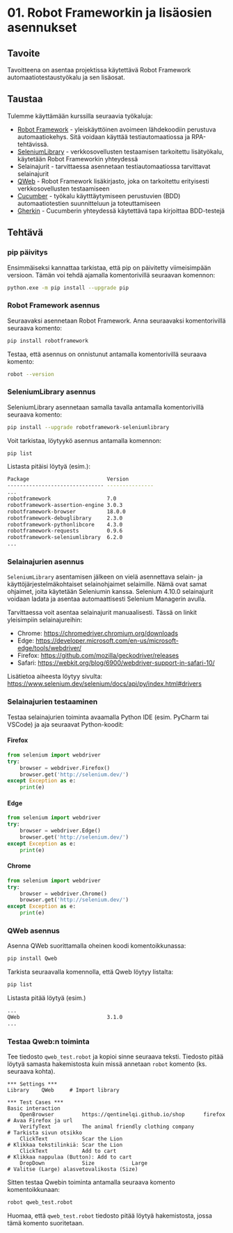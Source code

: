 # 01. Robot Frameworkin ja lisäosien asennukset

## Tavoite
Tavoitteena on asentaa projektissa käytettävä Robot Framework automaatiotestaustyökalu ja sen lisäosat.
## Taustaa
Tulemme käyttämään kurssilla seuraavia työkaluja:
- [Robot Framework](https://robotframework.org/) - yleiskäyttöinen avoimeen lähdekoodiin perustuva automaatiokehys. Sitä voidaan käyttää testiautomaatiossa ja RPA-tehtävissä.
- [SeleniumLibrary](https://robotframework.org/SeleniumLibrary/) - verkkosovellusten testaamisen tarkoitettu lisätyökalu, käytetään Robot Frameworkin yhteydessä
- Selainajurit - tarvittaessa asennetaan testiautomaatiossa tarvittavat selainajurit
- [QWeb](https://pypi.org/project/QWeb/) - Robot Framework lisäkirjasto, joka on tarkoitettu erityisesti verkkosovellusten testaamiseen
- [Cucumber](https://cucumber.io/) - työkalu käytttäytymiseen perustuvien (BDD) automaatiotestien suunnitteluun ja toteuttamiseen
- [Gherkin](https://cucumber.io/docs/gherkin/) - Cucumberin yhteydessä käytettävä tapa kirjoittaa BDD-testejä

## Tehtävä
### pip päivitys
  Ensimmäiseksi kannattaa tarkistaa, että pip on päivitetty viimeisimpään versioon. Tämän voi tehdä ajamalla komentorivillä seuraavan komennon:
```bash
python.exe -m pip install --upgrade pip
```
### Robot Framework asennus
Seuraavaksi asennetaan Robot Framework. Anna seuraavaksi komentorivillä seuraava komento:
```bash
pip install robotframework
```
Testaa, että asennus on onnistunut antamalla komentorivillä seuraava komento:
```bash
robot --version
```
### SeleniumLibrary asennus
SeleniumLibrary asennetaan samalla tavalla antamalla komentorivillä seuraava komento:
```bash
pip install --upgrade robotframework-seleniumlibrary
```
Voit tarkistaa, löytyykö asennus antamalla komennon:
```bash
pip list
```
Listasta pitäisi löytyä (esim.):
```bash
Package                         Version
------------------------------- ---------------
...
robotframework                  7.0
robotframework-assertion-engine 3.0.3
robotframework-browser          18.0.0
robotframework-debuglibrary     2.3.0
robotframework-pythonlibcore    4.3.0
robotframework-requests         0.9.6
robotframework-seleniumlibrary  6.2.0
...
```
### Selainajurien asennus
`SeleniumLibrary` asentamisen jälkeen on vielä asennettava selain- ja käyttöjärjestelmäkohtaiset selainohjaimet selaimille. Nämä ovat samat ohjaimet, joita käytetään Seleniumin kanssa. Selenium 4.10.0 selainajurit voidaan ladata ja asentaa automaattisesti Selenium Managerin avulla.

Tarvittaessa voit asentaa selainajurit manuaalisesti. Tässä on linkit yleisimpiin selainajureihin:
- Chrome:	https://chromedriver.chromium.org/downloads
- Edge:	https://developer.microsoft.com/en-us/microsoft-edge/tools/webdriver/
- Firefox:	https://github.com/mozilla/geckodriver/releases
- Safari:	https://webkit.org/blog/6900/webdriver-support-in-safari-10/

Lisätietoa aiheesta löytyy sivulta: https://www.selenium.dev/selenium/docs/api/py/index.html#drivers

### Selainajurien testaaminen
Testaa selainajurien toiminta avaamalla Python IDE (esim. PyCharm tai VSCode) ja aja seuraavat Python-koodit:
#### Firefox
```Python
from selenium import webdriver
try:
    browser = webdriver.Firefox()
    browser.get('http://selenium.dev/')
except Exception as e:
    print(e)
```
#### Edge
```Python
from selenium import webdriver
try:
    browser = webdriver.Edge()
    browser.get('http://selenium.dev/')
except Exception as e:
    print(e)
```
#### Chrome
```Python
from selenium import webdriver
try:
    browser = webdriver.Chrome()
    browser.get('http://selenium.dev/')
except Exception as e:
    print(e)
```
### QWeb asennus
Asenna QWeb suorittamalla oheinen koodi komentoikkunassa:
```bash
pip install Qweb
```
Tarkista seuraavalla komennolla, että Qweb löytyy listalta:
```bash
pip list
```
Listasta pitää löytyä (esim.)
```bash
...
QWeb                            3.1.0
...
```
### Testaa Qweb:n toiminta
Tee tiedosto `qweb_test.robot` ja kopioi sinne seuraava teksti. Tiedosto pitää löytyä samasta hakemistosta kuin missä annetaan `robot` komento (ks. seuraava kohta).
```
*** Settings ***
Library    QWeb     # Import library

*** Test Cases ***
Basic interaction
    OpenBrowser         https://qentinelqi.github.io/shop      firefox  # Avaa Firefox ja url
    VerifyText          The animal friendly clothing company            # Tarkista sivun otsikko
    ClickText           Scar the Lion                                   # Klikkaa tekstilinkiä: Scar the Lion
    ClickText           Add to cart                                     # Klikkaa nappulaa (Button): Add to cart
    DropDown            Size            Large                           # Valitse (Large) alasvetovalikosta (Size)
```
Sitten testaa Qwebin toiminta antamalla seuraava komento komentoikkunaan:
```bash
robot qweb_test.robot
```
Huomaa, että `qweb_test.robot` tiedosto pitää löytyä hakemistosta, jossa tämä komento suoritetaan.


